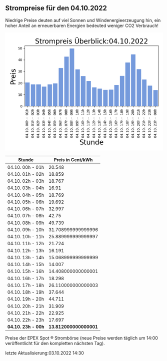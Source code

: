
## Strompreise für den 04.10.2022

Niedrige Preise deuten auf viel Sonnen und Windenergieerzeugung hin, ein hoher Anteil an erneuerbaren Energien bedeuted weniger CO2 Verbrauch!

![Strompreis übersicht](imgs/strompreis_uebersicht.png)

| Stunde | Preis in Cent/kWh |
|---|---|
| 04.10. 00h -  01h | 20.548 | 
| 04.10. 01h -  02h | 18.859 | 
| 04.10. 02h -  03h | 18.767 | 
| 04.10. 03h -  04h | 16.91 | 
| 04.10. 04h -  05h | 18.769 | 
| 04.10. 05h -  06h | 19.692 | 
| 04.10. 06h -  07h | 32.997 | 
| 04.10. 07h -  08h | 42.75 | 
| 04.10. 08h -  09h | 49.739 | 
| 04.10. 09h -  10h | 31.708999999999996 | 
| 04.10. 10h -  11h | 25.889999999999997 | 
| 04.10. 11h -  12h | 21.724 | 
| 04.10. 12h -  13h | 16.191 | 
| 04.10. 13h -  14h | 15.068999999999999 | 
| 04.10. 14h -  15h | 14.007 | 
| 04.10. 15h -  16h | 14.408000000000001 | 
| 04.10. 16h -  17h | 18.298 | 
| 04.10. 17h -  18h | 26.110000000000003 | 
| 04.10. 18h -  19h | 37.644 | 
| 04.10. 19h -  20h | 44.711 | 
| 04.10. 20h -  21h | 31.909 | 
| 04.10. 21h -  22h | 22.925 | 
| 04.10. 22h -  23h | 17.697 | 
| **04.10. 23h -  00h** | **13.812000000000001** | 

Preise der EPEX Spot ® Strombörse (neue Preise werden täglich um 14:00 veröffentlicht für den kompletten nächsten Tag).

letzte Aktualisierung:03.10.2022 14:30